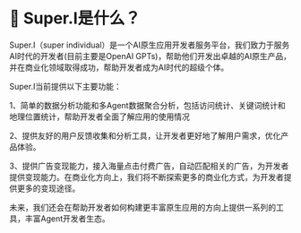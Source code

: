# 🌟 Super.I是什么？

Super.I（super individual）是一个AI原生应用开发者服务平台，我们致力于服务AI时代的开发者(目前主要是OpenAI GPTs)，帮助他们开发出卓越的AI原生产品，并在商业化领域取得成功，帮助开发者成为AI时代的超级个体。

Super.I当前提供以下主要功能：

1、简单的数据分析功能和多Agent数据聚合分析，包括访问统计、关键词统计和地理位置统计，帮助开发者全面了解应用的使用情况

2、提供友好的用户反馈收集和分析工具，让开发者更好地了解用户需求，优化产品体验。

3、提供广告变现能力，接入海量点击付费广告，自动匹配相关的广告，为开发者提供变现能力。在商业化方向上，我们将不断探索更多的商业化方式，为开发者提供更多的变现途径。

未来，我们还会在帮助开发者如何构建更丰富原生应用的方向上提供一系列的工具，丰富Agent开发者生态。
